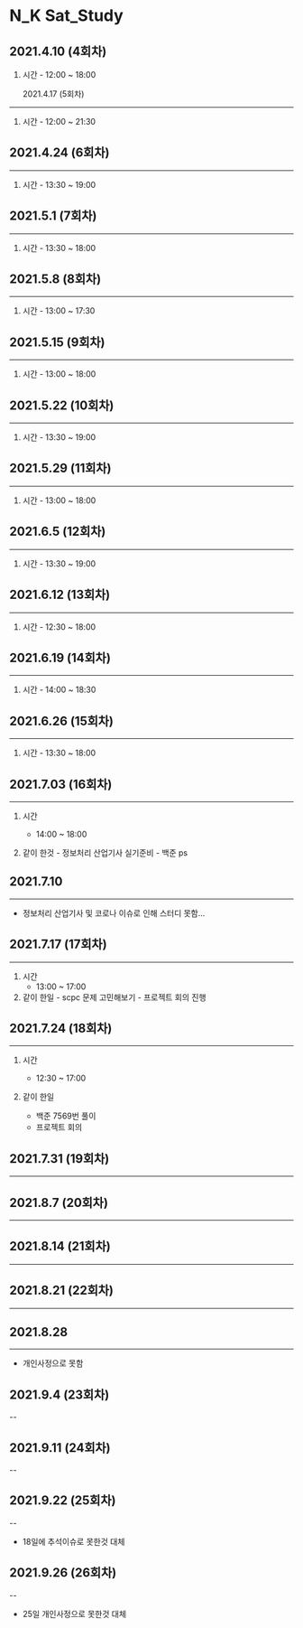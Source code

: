 # N_K Sat_Study

## 2021.4.10 (4회차)

1. 시간 - 12:00 ~ 18:00

   2021.4.17 (5회차)

---

1. 시간 - 12:00 ~ 21:30

## 2021.4.24 (6회차)

---

1. 시간 - 13:30 ~ 19:00

## 2021.5.1 (7회차)

---

1. 시간 - 13:30 ~ 18:00

## 2021.5.8 (8회차)

---

1. 시간 - 13:00 ~ 17:30

## 2021.5.15 (9회차)

---

1. 시간 - 13:00 ~ 18:00

## 2021.5.22 (10회차)

---

1. 시간 - 13:30 ~ 19:00

## 2021.5.29 (11회차)

---

1. 시간 - 13:00 ~ 18:00

## 2021.6.5 (12회차)

---

1. 시간 - 13:30 ~ 19:00

## 2021.6.12 (13회차)

---

1. 시간 - 12:30 ~ 18:00

## 2021.6.19 (14회차)

---

1. 시간 - 14:00 ~ 18:30

## 2021.6.26 (15회차)

---

1. 시간 - 13:30 ~ 18:00

## 2021.7.03 (16회차)

---

1. 시간

   - 14:00 ~ 18:00

2. 같이 한것 - 정보처리 산업기사 실기준비 - 백준 ps

## 2021.7.10

---

- 정보처리 산업기사 및 코로나 이슈로 인해 스터디 못함...

## 2021.7.17 (17회차)

---

1. 시간
   - 13:00 ~ 17:00
2. 같이 한일 - scpc 문제 고민해보기 - 프로젝트 회의 진행

## 2021.7.24 (18회차)

---

1. 시간

   - 12:30 ~ 17:00

2. 같이 한일
   - 백준 7569번 풀이
   - 프로젝트 회의

## 2021.7.31 (19회차)

---

## 2021.8.7 (20회차)

---

## 2021.8.14 (21회차)

---

## 2021.8.21 (22회차)

---

## 2021.8.28

---

- 개인사정으로 못함

## 2021.9.4 (23회차)

--

## 2021.9.11 (24회차)

--

## 2021.9.22 (25회차)

--

- 18일에 추석이슈로 못한것 대체

## 2021.9.26 (26회차)

--

- 25일 개인사정으로 못한것 대체

